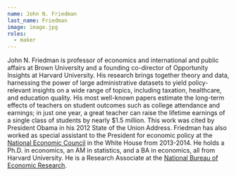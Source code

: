 ```yaml
---
name: John N. Friedman
last_name: Friedman
image: image.jpg
roles:
  - maker
---
```

John N. Friedman is professor of economics and international and public affairs at Brown University and a founding co-director of Opportunity Insights at Harvard University. His research brings together theory and data, harnessing the power of large administrative datasets to yield policy-relevant insights on a wide range of topics, including taxation, healthcare, and education quality. His most well-known papers estimate the long-term effects of teachers on student outcomes such as college attendance and earnings; in just one year, a great teacher can raise the lifetime earnings of a single class of students by nearly $1.5 million. This work was cited by President Obama in his 2012 State of the Union Address. Friedman has also worked as special assistant to the President for economic policy at the [National Economic Council](https://obamawhitehouse.archives.gov/administration/eop/nec) in the White House from 2013-2014. He holds a Ph.D. in economics, an AM in statistics, and a BA in economics, all from Harvard University. He is a Research Associate at the [National Bureau of Economic Research](http://admin.nber.org/people/john_friedman).
